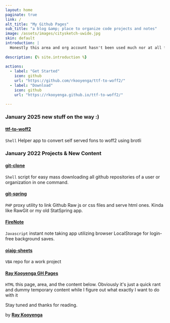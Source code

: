 ```yaml
---
layout: home
paginate: true
link: /
alt_title: "My Github Pages"
sub_title: "a blog &amp; place to organize code projects and notes"
image: /assets/images/citysketch-uwide.jpg
skin: default
introduction: |
  Honestly this area and org account hasn't been used much nor at all for years. But thats probably going to change as I'm building out a new jekyll blog to revisit some projects and discuss new stuff I've been working on. I'll have some content soon here.
  
description: {% site.introduction %}
  
actions:
  - label: "Get Started"
    icon: github
    url: "https://github.com/rkooyenga/ttf-to-woff2/"
  - label: "Download"
    icon: github
    url: "https://rkooyenga.github.io/ttf-to-woff2/"

---
```


### January 2025 **new stuff on the way :)**

#### [**ttf-to-woff2**](https://rkooyenga.github.io/ttf-to-woff2/)
``Shell`` Helper app to convert self served fons to woff2 using brotli 

### January 2022 Projects & New Content

#### [**git-clone**](https://rkooyenga.github.io/git-clone/) 
``Shell`` script for easy mass downloading all github repositories of a user or organization in one command.

#### [**git-spring**](https://rkooyenga.github.io/git-spring/)
``PHP`` proxy utility to link Github Raw js or css files and serve html ones. Kinda like RawGit or my old StatSpring app.

#### [**FireNote**](https://rkooyenga.github.io/firenote/)
``Javascript`` instant note taking app utilizing browser LocalStorage for login-free background saves.

#### [**oiajg-sheets**](https://github.com/rkooyenga/oiagj-sheets)
``VBA`` repo for a work project

#### [**Ray Kooyenga GH Pages**](https://rkooyenga.github.io/)
``HTML`` this page, area, and the content below. Obviously it's just a quick rant and dummy temporary content while I figure out what exactly I want to do with it

<!-- 
#### personal stuff
I don't code much anymore and retired from that sort of work after some traumatic life and business events. For years even looking at a computer made me twitch. I guess I have a form of PTSD which sounds extreme but if I were to explain what was done to me by some once close friends and business partners and just how bad my life got it would make sense. I'll talk about it on some blog entries when I set that up. In the meantime I'm slowly trying to rebuild my life and overcome some of these psychological obstacles. As such I'm going to start slow by tinkering with and republishing here small simple stuff beginning with projects I did in the past as hobby fun stuff and not connected to old business projects which are difficult for me to look at and would cause problems if I re-associate myself with them publicly.

I feel good like I'm making some progress and hope to put some good content here soon. Probably going to do walk through on server / ssh hardening, aws-cli, twilio phone projects of which I've written a LOT assuming I regain access to my old twilio acct that stuff will be interesting I think. Bash scripts, some javascript stuff, building and managing your own VPN which I've been doing since 2013, maybe some chromebook hacking, all kinds of stuff. 

#### organization
I have a LOT of git IDs to separate work projects over the years. Most are under aliases here and at BitBucket. And mostly from about 6 years ago where I was coding 12 hours a day.

I started this rkooyenga.github.io / Ray Kooyenga org account for a couple reasons. One is theres virtually no work published under my real name despite all the projects I worked on for business privacy reasons. And so I thought I should throw a trinket or 2 on my name just so I'm not a total ghost.

Another benefit and the reason I made it an org is to be able to publish to it from other ids if even privately in order that i'd be able to use this area without logging out and back in.

#### SEO & reputation management
There's also a huge google search content / seo benefit here too as it will help push down some fake accounts on search pages that are not really me but rather things an old business partner put out there (fake WordPress, fake github, fake Facebook, fake LinkedIn, fake Twitter, etc). It's all over Google and we don't talk so I have no way to get him to remove that stuff or give me access to take over those accounts. Even now I'm using rkooyenga instead of raykooyenga @ github because...he has that too in my name. To be honest most of the social accounts and profiles I have setup in the past 5 years were literally an attempt to take back my name and online reputation as the 1st 100 links on Google were all fake stuff about me that he controls. I'm a private person and with great reluctance and frustration was forced to setup accts solely to create any content at all. 
-->

Stay tuned and thanks for reading.

by [**Ray Kooyenga**](https://github.com/rkooyenga)

 <script async src="https://www.googletagmanager.com/gtag/js?id=G-FMNEL9EL9Z"></script> 
 
